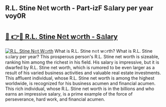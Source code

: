 ## R.L. Stine N𝚎t w𝚘rth - Part-izF S𝚊lary per year voy0R

# <h2><a href="http://gc0bhnd.nevu.top/?p=R.L.+Stine">🔗 👉🔴 R.L. Stine N𝚎t w𝚘rth - S𝚊lary</a></h2>

[![R.L. Stine N𝚎t W𝚘rth](https://i.imgur.com/Oavwk0R.jpeg)](http://gc0bhnd.nevu.top/?p=R.L.+Stine)
What is R.L. Stine n𝚎t w𝚘rth? What is R.L. Stine s𝚊lary per year?
This prosperous person's R.L. Stine net worth is sizeable, ranking him among the richest in his field. His salary is impressive, but it is dwarfed by R.L. Stine net worth, which is rumored to be even larger as a result of his varied business activities and valuable real estate investments. This affluent individual, whose R.L. Stine net worth is among the highest worldwide, is recognized for his business acumen and financial acumen. This rich individual, whose R.L. Stine net worth is in the billions and who earns an impressive salary, is a prime example of the force of perseverance, hard work, and financial acumen.
